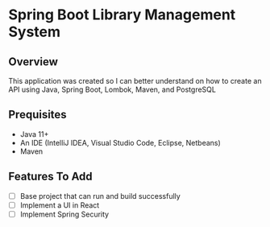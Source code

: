 # Spring Boot Library Management System

## Overview
This application was created so I can better understand on how to create an API using Java, Spring Boot, Lombok, Maven, and PostgreSQL

## Prequisites
* Java 11+
* An IDE (IntelliJ IDEA, Visual Studio Code, Eclipse, Netbeans)
* Maven


## Features To Add
- [ ] Base project that can run and build successfully
- [ ] Implement a UI in React
- [ ] Implement Spring Security
